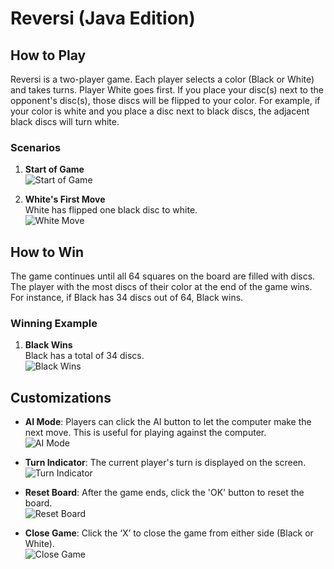 # Reversi (Java Edition)

## How to Play

Reversi is a two-player game. Each player selects a color (Black or White) and takes turns. Player White goes first. If you place your disc(s) next to the opponent's disc(s), those discs will be flipped to your color. For example, if your color is white and you place a disc next to black discs, the adjacent black discs will turn white.

### Scenarios

1. **Start of Game**  
   ![Start of Game](https://github.com/user-attachments/assets/120bb9be-85cc-4481-b683-dfb22d6369d3)

2. **White's First Move**  
   White has flipped one black disc to white.  
   ![White Move](https://github.com/user-attachments/assets/b0f0b3eb-17ef-4742-bbc8-f3536e2d90c2)

## How to Win

The game continues until all 64 squares on the board are filled with discs. The player with the most discs of their color at the end of the game wins. For instance, if Black has 34 discs out of 64, Black wins.

### Winning Example

1. **Black Wins**  
   Black has a total of 34 discs.  
   ![Black Wins](https://github.com/user-attachments/assets/ba552280-edab-4613-98a5-f67b590bd01f)

## Customizations

- **AI Mode**: Players can click the AI button to let the computer make the next move. This is useful for playing against the computer.  
   ![AI Mode](https://github.com/user-attachments/assets/48201858-1ea9-400d-a26d-3038c29fcaca)

- **Turn Indicator**: The current player's turn is displayed on the screen.  
   ![Turn Indicator](https://github.com/user-attachments/assets/20ddd215-4e67-48e4-aa69-5211915bffe6)

- **Reset Board**: After the game ends, click the 'OK' button to reset the board.  
   ![Reset Board](https://github.com/user-attachments/assets/326324c9-6246-4401-8884-2c04a34fac13)

- **Close Game**: Click the ‘X’ to close the game from either side (Black or White).  
   ![Close Game](https://github.com/user-attachments/assets/cdb211b9-30c9-42c2-baeb-0d2f66a656ef)
